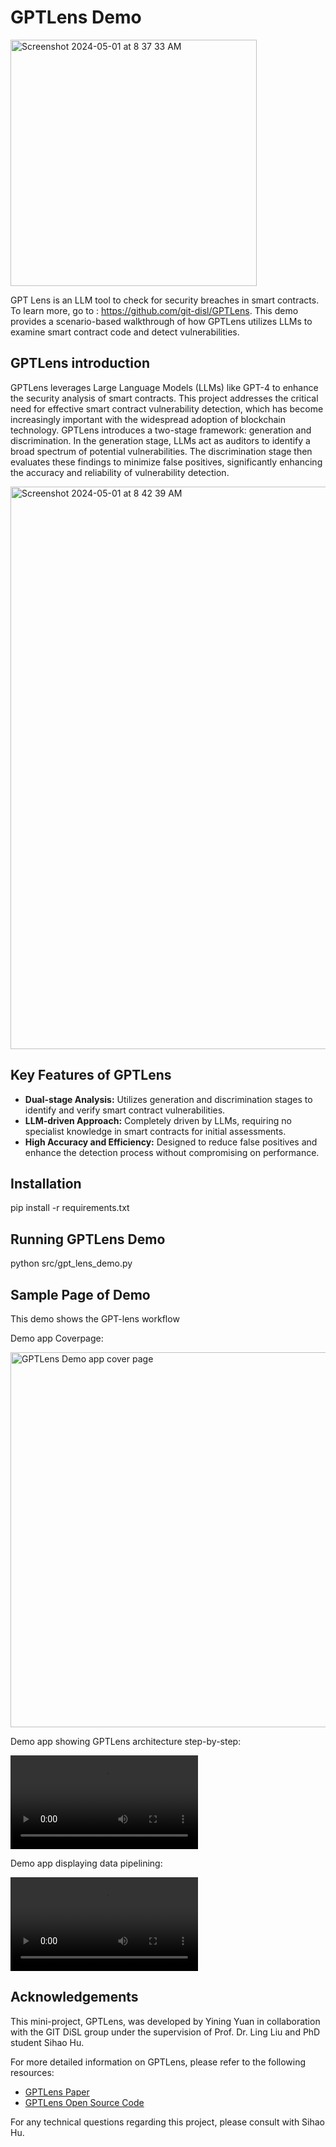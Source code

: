 # GPTLens Demo
<img width="394" alt="Screenshot 2024-05-01 at 8 37 33 AM" src="https://github.com/git-disl/GPTLens-Demo/assets/72898301/788b9092-6be7-4e8a-81e5-b1a345bde63b">

GPT Lens is an LLM tool to check for security breaches in smart contracts. To learn more, go to : https://github.com/git-disl/GPTLens. This demo provides a scenario-based walkthrough of how GPTLens utilizes LLMs to examine smart contract code and detect vulnerabilities.

## GPTLens introduction
GPTLens leverages Large Language Models (LLMs) like GPT-4 to enhance the security analysis of smart contracts. This project addresses the critical need for effective smart contract vulnerability detection, which has become increasingly important with the widespread adoption of blockchain technology. GPTLens introduces a two-stage framework: generation and discrimination. In the generation stage, LLMs act as auditors to identify a broad spectrum of potential vulnerabilities. The discrimination stage then evaluates these findings to minimize false positives, significantly enhancing the accuracy and reliability of vulnerability detection.

<img width="900" alt="Screenshot 2024-05-01 at 8 42 39 AM" src="https://github.com/git-disl/GPTLens-Demo/assets/72898301/14bd5cd0-1c43-449f-a5f8-ec85dab4c46c">


## Key Features of GPTLens
- **Dual-stage Analysis:** Utilizes generation and discrimination stages to identify and verify smart contract vulnerabilities.
- **LLM-driven Approach:** Completely driven by LLMs, requiring no specialist knowledge in smart contracts for initial assessments.
- **High Accuracy and Efficiency:** Designed to reduce false positives and enhance the detection process without compromising on performance.

## Installation

pip install -r requirements.txt

## Running GPTLens Demo

python src/gpt_lens_demo.py


## Sample Page of Demo
This demo shows the GPT-lens workflow

Demo app Coverpage:

<img width="600" alt="GPTLens Demo app cover page" src="https://github.com/git-disl/GPTLens-Demo/assets/72898301/78c45bbf-bd02-4e0a-a509-1cdf1cd88941">

Demo app showing GPTLens architecture step-by-step:

<video alt="GPTLens Demo introduction page" src="https://github.com/git-disl/GPTLens-Demo/assets/72898301/f0949519-bcc7-4d38-ac73-b7cf3e238f6a"></video>

Demo app displaying data pipelining:

<video alt="GPTLens Demo data loading page" src="https://github.com/git-disl/GPTLens-Demo/assets/72898301/749b7724-e0b3-43a6-ad7e-c890b441b1ac"></video>




## Acknowledgements

This mini-project, GPTLens, was developed by Yining Yuan in collaboration with the GIT DiSL group under the supervision of Prof. Dr. Ling Liu and PhD student Sihao Hu.

For more detailed information on GPTLens, please refer to the following resources:
- [GPTLens Paper](https://arxiv.org/pdf/2310.01152.pdf)
- [GPTLens Open Source Code](https://github.com/git-disl/GPTLens?tab=readme-ov-file)

For any technical questions regarding this project, please consult with Sihao Hu.



